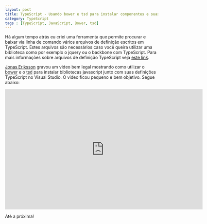 ```yaml
---
layout: post
title: TypeScript - Usando bower e tsd para instalar componentes e suas definições
category: TypeScript
tags : [TypeScript, JavaScript, Bower, tsd]
---
```


Há algum tempo atrás eu criei uma ferramenta que permite procurar e baixar via linha de comando vários arquivos de definição escritos em TypeScript. Estes arquivos são necessários caso você queira utilizar uma biblioteca como por exemplo o jquery ou o backbone com TypeScript. Para mais informações sobre arquivos de definição TypeScript veja [este link](/posts/TypeScript-Parte-1/#Tipos-declarados).

[Jonas Eriksson](https://twitter.com/joeriks) gravou um video bem legal mostrando como utilizar o [bower](http://bower.io/) e o [tsd](https://npmjs.org/package/tsd) para instalar bibliotecas javascript junto com suas definições TypeScript no Visual Studio. O video ficou pequeno e bem objetivo. Segue abaixo:

<iframe src="http://www.screenr.com/embed/QYKH" width="650" height="396" frameborder="0"></iframe>

Até a próxima!